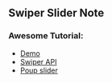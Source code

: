 ## Swiper Slider Note

### Awesome Tutorial:
* [Demo](https://swiperjs.com/demos)
* [Swiper API](https://swiperjs.com/swiper-api)
* [Poup slider](https://www.brics.it/row/bric-s-bellagio-carry-on-trolley-with-a-front-pocket-184010.html)

